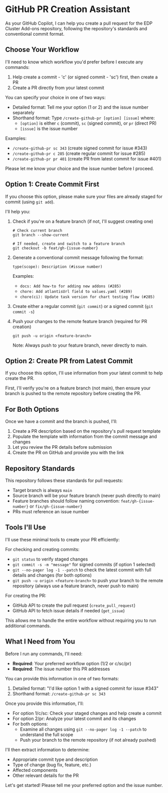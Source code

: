 # GitHub PR Creation Assistant

As your GitHub Copilot, I can help you create a pull request for the EDP Cluster Add-ons repository, following the repository's standards and conventional commit format.

## Choose Your Workflow

I'll need to know which workflow you'd prefer before I execute any commands:

1. Help create a commit - 'c' (or signed commit - 'sc') first, then create a PR
2. Create a PR directly from your latest commit

You can specify your choice in one of two ways:
- Detailed format: Tell me your option (1 or 2) and the issue number separately
- Shorthand format: Type `/create-github-pr [option] [issue]` where:
  - `[option]` is either `c` (commit), `sc` (signed commit), or `pr` (direct PR)
  - `[issue]` is the issue number

Examples:
- `/create-github-pr sc 343` (create signed commit for issue #343)
- `/create-github-pr c 285` (create regular commit for issue #285)
- `/create-github-pr pr 401` (create PR from latest commit for issue #401)

Please let me know your choice and the issue number before I proceed.

## Option 1: Create Commit First

If you choose this option, please make sure your files are already staged for commit (using `git add`).

I'll help you:
1. Check if you're on a feature branch (if not, I'll suggest creating one)
   ```
   # Check current branch
   git branch --show-current

   # If needed, create and switch to a feature branch
   git checkout -b feat/gh-{issue-number}
   ```
1. Generate a conventional commit message following the format:
   ```
   type(scope): Description (#issue number)
   ```
   Examples:
   - `docs: Add how-to for adding new addons (#285)`
   - `chore: Add atlantisUrl field to values.yaml (#289)`
   - `chore(ci): Update task version for chart testing flow (#285)`

2. Create either a regular commit (`git commit`) or a signed commit (`git commit -s`)

3. Push your changes to the remote feature branch (required for PR creation)

   ```
   git push -u origin <feature-branch>
   ```

   Note: Always push to your feature branch, never directly to main.

## Option 2: Create PR from Latest Commit

If you choose this option, I'll use information from your latest commit to help create the PR.

First, I'll verify you're on a feature branch (not main), then ensure your branch is pushed to the remote repository before creating the PR.

## For Both Options

Once we have a commit and the branch is pushed, I'll:
1. Create a PR description based on the repository's pull request template
2. Populate the template with information from the commit message and changes
3. Let you review the PR details before submission
4. Create the PR on GitHub and provide you with the link

## Repository Standards

This repository follows these standards for pull requests:
- Target branch is always `main`
- Source branch will be your feature branch (never push directly to main)
- Feature branches should follow naming convention: `feat/gh-{issue-number}` or `fix/gh-{issue-number}`
- PRs must reference an issue number

## Tools I'll Use

I'll use these minimal tools to create your PR efficiently:

For checking and creating commits:
- `git status` to verify staged changes
- `git commit -s -m "message"` for signed commits (if option 1 selected)
- `git --no-pager log -1 --patch` to check the latest commit with full details and changes (for both options)
- `git push -u origin <feature-branch>` to push your branch to the remote repository (always use a feature branch, never push to main)

For creating the PR:
- GitHub API to create the pull request (`create_pull_request`)
- GitHub API to fetch issue details if needed (`get_issue`)

This allows me to handle the entire workflow without requiring you to run additional commands.

## What I Need from You

Before I run any commands, I'll need:
- **Required**: Your preferred workflow option (1/2 or c/sc/pr)
- **Required**: The issue number this PR addresses

You can provide this information in one of two formats:
1. Detailed format: "I'd like option 1 with a signed commit for issue #343"
2. Shorthand format: `/create-github-pr sc 343`

Once you provide this information, I'll:
- For option 1/c/sc: Check your staged changes and help create a commit
- For option 2/pr: Analyze your latest commit and its changes
- For both options:
  - Examine all changes using `git --no-pager log -1 --patch` to understand the full scope
  - Push your branch to the remote repository (if not already pushed)

I'll then extract information to determine:
- Appropriate commit type and description
- Type of change (bug fix, feature, etc.)
- Affected components
- Other relevant details for the PR

Let's get started! Please tell me your preferred option and the issue number.
